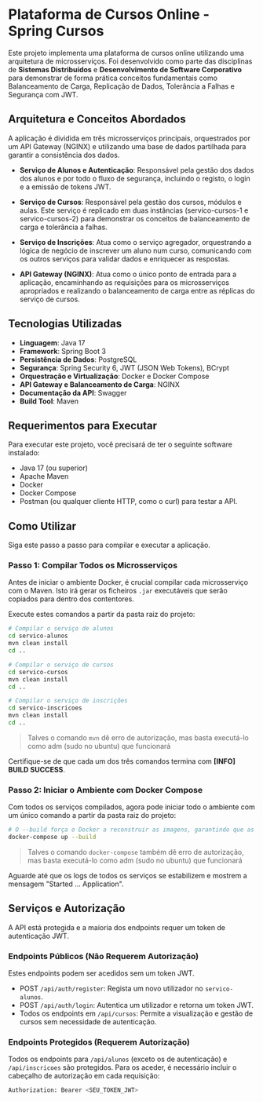 # Plataforma de Cursos Online - Spring Cursos

Este projeto implementa uma plataforma de cursos online utilizando uma arquitetura de microsserviços. Foi desenvolvido como parte das disciplinas de **Sistemas Distribuídos** e **Desenvolvimento de Software Corporativo** para demonstrar de forma prática conceitos fundamentais como Balanceamento de Carga, Replicação de Dados, Tolerância a Falhas e Segurança com JWT.

## Arquitetura e Conceitos Abordados

A aplicação é dividida em três microsserviços principais, orquestrados por um API Gateway (NGINX) e utilizando uma base de dados partilhada para garantir a consistência dos dados.

* **Serviço de Alunos e Autenticação**: Responsável pela gestão dos dados dos alunos e por todo o fluxo de segurança, incluindo o registo, o login e a emissão de tokens JWT.

* **Serviço de Cursos**: Responsável pela gestão dos cursos, módulos e aulas. Este serviço é replicado em duas instâncias (servico-cursos-1 e servico-cursos-2) para demonstrar os conceitos de balanceamento de carga e tolerância a falhas.

* **Serviço de Inscrições**: Atua como o serviço agregador, orquestrando a lógica de negócio de inscrever um aluno num curso, comunicando com os outros serviços para validar dados e enriquecer as respostas.

* **API Gateway (NGINX)**: Atua como o único ponto de entrada para a aplicação, encaminhando as requisições para os microsserviços apropriados e realizando o balanceamento de carga entre as réplicas do serviço de cursos.

## Tecnologias Utilizadas

* **Linguagem**: Java 17
* **Framework**: Spring Boot 3
* **Persistência de Dados**: PostgreSQL
* **Segurança**: Spring Security 6, JWT (JSON Web Tokens), BCrypt
* **Orquestração e Virtualização**: Docker e Docker Compose
* **API Gateway e Balanceamento de Carga**: NGINX
* **Documentação da API**: Swagger
* **Build Tool**: Maven

## Requerimentos para Executar

Para executar este projeto, você precisará de ter o seguinte software instalado:

- Java 17 (ou superior)
- Apache Maven
- Docker
- Docker Compose
- Postman (ou qualquer cliente HTTP, como o curl) para testar a API.

## Como Utilizar

Siga este passo a passo para compilar e executar a aplicação.

### Passo 1: Compilar Todos os Microsserviços

Antes de iniciar o ambiente Docker, é crucial compilar cada microsserviço com o Maven. Isto irá gerar os ficheiros `.jar` executáveis que serão copiados para dentro dos contentores.

Execute estes comandos a partir da pasta raiz do projeto:

```bash
# Compilar o serviço de alunos
cd servico-alunos
mvn clean install
cd ..

# Compilar o serviço de cursos
cd servico-cursos
mvn clean install
cd ..

# Compilar o serviço de inscrições
cd servico-inscricoes
mvn clean install
cd ..
```

> Talves o comando `mvn` dê erro de autorização, mas basta executá-lo como adm (sudo no ubuntu) que funcionará

Certifique-se de que cada um dos três comandos termina com **[INFO] BUILD SUCCESS**.

### Passo 2: Iniciar o Ambiente com Docker Compose

Com todos os serviços compilados, agora pode iniciar todo o ambiente com um único comando a partir da pasta raiz do projeto:

```bash
# O --build força o Docker a reconstruir as imagens, garantindo que as últimas alterações são utilizadas.
docker-compose up --build
```

> Talves o comando `docker-compose` também dê erro de autorização, mas basta executá-lo como adm (sudo no ubuntu) que funcionará

Aguarde até que os logs de todos os serviços se estabilizem e mostrem a mensagem "Started ... Application".

## Serviços e Autorização

A API está protegida e a maioria dos endpoints requer um token de autenticação JWT.

### Endpoints Públicos (Não Requerem Autorização)

Estes endpoints podem ser acedidos sem um token JWT.

* POST `/api/auth/register`: Regista um novo utilizador no `servico-alunos`.
* POST `/api/auth/login`: Autentica um utilizador e retorna um token JWT.
* Todos os endpoints em `/api/cursos`: Permite a visualização e gestão de cursos sem necessidade de autenticação.

### Endpoints Protegidos (Requerem Autorização)

Todos os endpoints para `/api/alunos` (exceto os de autenticação) e `/api/inscricoes` são protegidos. Para os aceder, é necessário incluir o cabeçalho de autorização em cada requisição:

```bash
Authorization: Bearer <SEU_TOKEN_JWT>
``` 
